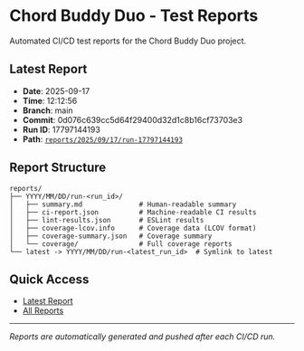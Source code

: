 # Chord Buddy Duo - Test Reports

Automated CI/CD test reports for the Chord Buddy Duo project.

## Latest Report
- **Date**: 2025-09-17
- **Time**: 12:12:56
- **Branch**: main
- **Commit**: 0d076c639cc5d64f29400d32d1c8b16cf73703e3
- **Run ID**: 17797144193
- **Path**: [`reports/2025/09/17/run-17797144193`](reports/2025/09/17/run-17797144193/)

## Report Structure
```
reports/
├── YYYY/MM/DD/run-<run_id>/
│   ├── summary.md              # Human-readable summary
│   ├── ci-report.json          # Machine-readable CI results  
│   ├── lint-results.json       # ESLint results
│   ├── coverage-lcov.info      # Coverage data (LCOV format)
│   ├── coverage-summary.json   # Coverage summary
│   └── coverage/               # Full coverage reports
└── latest -> YYYY/MM/DD/run-<latest_run_id>  # Symlink to latest
```

## Quick Access
- [Latest Report](reports/latest/)
- [All Reports](reports/)

---
*Reports are automatically generated and pushed after each CI/CD run.*
